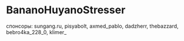 # BananoHuyanoStresser
спонсоры: sungang.ru, pisyabolt, axmed_pablo, dadzherr, thebazzard, bebro4ka_228_0, klimer_
